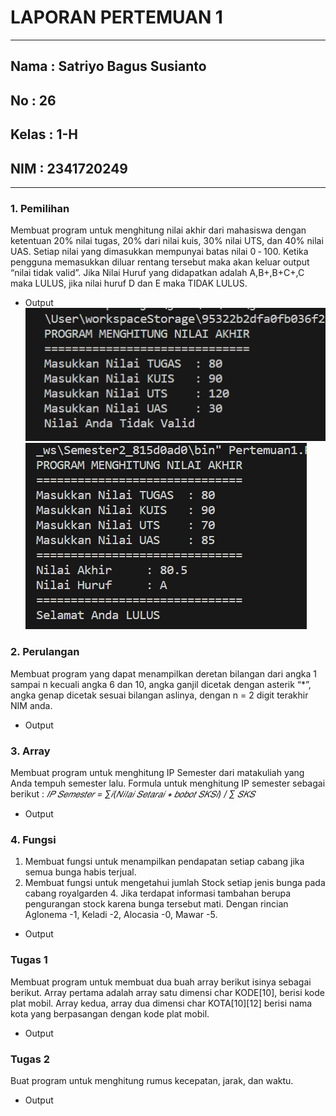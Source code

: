 # **LAPORAN PERTEMUAN 1**
---
## Nama    : Satriyo Bagus Susianto
## No      : 26
## Kelas   : 1-H
## NIM     : 2341720249
---
### 1. **Pemilihan**
Membuat program untuk menghitung nilai akhir dari mahasiswa dengan ketentuan 20% nilai
tugas, 20% dari nilai kuis, 30% nilai UTS, dan 40% nilai UAS. Setiap nilai yang dimasukkan
mempunyai batas nilai 0 ‐ 100. Ketika pengguna memasukkan diluar rentang tersebut maka
akan keluar output “nilai tidak valid”. Jika Nilai Huruf yang didapatkan adalah A,B+,B+C+,C maka LULUS, 
jika nilai huruf D dan E maka TIDAK LULUS.
* Output
**![alt text](image.png)**
**![alt text](image-1.png)**

### 2. **Perulangan**
Membuat program yang dapat menampilkan deretan bilangan dari angka 1 sampai n kecuali
angka 6 dan 10, angka ganjil dicetak dengan asterik “*”, angka genap dicetak sesuai bilangan
aslinya, dengan n = 2 digit terakhir NIM anda.
* Output

### 3. **Array**
Membuat program untuk menghitung IP Semester dari matakuliah yang Anda tempuh
semester lalu. Formula untuk menghitung IP semester sebagai berikut :
*𝐼𝑃 𝑆𝑒𝑚𝑒𝑠𝑡𝑒𝑟 = ∑𝑖(𝑁𝑖𝑙𝑎𝑖 𝑆𝑒𝑡𝑎𝑟𝑎𝑖 ∗ 𝑏𝑜𝑏𝑜𝑡 𝑆𝐾𝑆𝑖) / ∑ 𝑆𝐾𝑆*
* Output

### 4. **Fungsi**
1. Membuat fungsi untuk menampilkan pendapatan setiap cabang jika semua bunga habis
terjual.
2. Membuat fungsi untuk mengetahui jumlah Stock setiap jenis bunga pada cabang royalgarden 4. 
Jika terdapat informasi tambahan berupa pengurangan stock karena bunga tersebut mati.
Dengan rincian Aglonema -1, Keladi -2, Alocasia -0, Mawar -5.
* Output

### **Tugas 1**
Membuat program untuk membuat dua buah array berikut isinya sebagai berikut. Array
pertama adalah array satu dimensi char KODE[10], berisi kode plat mobil. Array kedua, array
dua dimensi char KOTA[10][12] berisi nama kota yang berpasangan dengan kode plat mobil. 
* Output

### **Tugas 2**
Buat program untuk menghitung rumus kecepatan, jarak, dan waktu.
* Output

